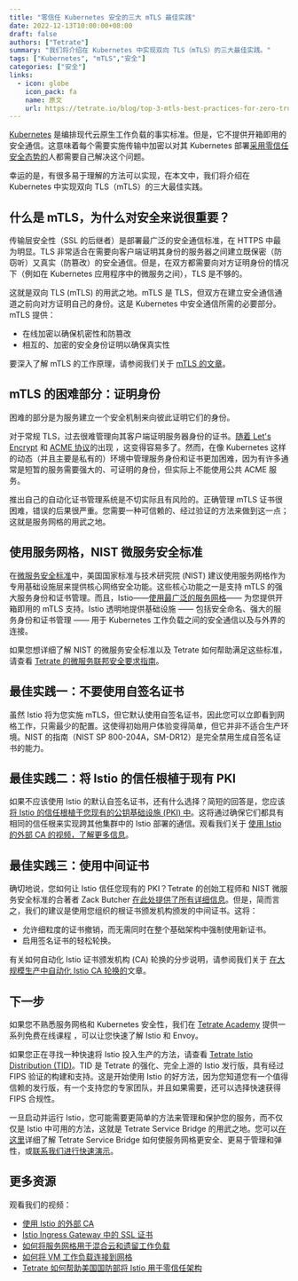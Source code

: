 ```yaml
---
title: "零信任 Kubernetes 安全的三大 mTLS 最佳实践"
date: 2022-12-13T10:00:00+08:00
draft: false
authors: ["Tetrate"]
summary: "我们将介绍在 Kubernetes 中实现双向 TLS（mTLS）的三大最佳实践。"
tags: ["Kubernetes", "mTLS","安全"]
categories: ["安全"]
links:
  - icon: globe
    icon_pack: fa
    name: 原文
    url: https://tetrate.io/blog/top-3-mtls-best-practices-for-zero-trust-kubernetes-security/
---
```


[Kubernetes](https://kubernetes.io/) 是编排现代云原生工作负载的事实标准。但是，它不提供开箱即用的安全通信。这意味着每个需要实施传输中加密以对其 Kubernetes 部署[采用零信任安全态势的](https://tetr8.io/3FCXsDn)人都需要自己解决这个问题。

幸运的是，有很多易于理解的方法可以实现，在本文中，我们将介绍在 Kubernetes 中实现双向 TLS（mTLS）的三大最佳实践。

## 什么是 mTLS，为什么对安全来说很重要？

传输层安全性（SSL 的后继者）是部署最广泛的安全通信标准，在 HTTPS 中最为明显。TLS 非常适合在需要向客户端证明其身份的服务器之间建立既保密（防窃听）又真实（防篡改）的安全通信。但是，在双方都需要向对方证明身份的情况下（例如在 Kubernetes 应用程序中的微服务之间），TLS 是不够的。

这就是双向 TLS (mTLS) 的用武之地。mTLS 是 TLS，但双方在建立安全通信通道之前向对方证明自己的身份。这是 Kubernetes 中安全通信所需的必要部分。mTLS 提供：

- 在线加密以确保机密性和防篡改
- 相互的、加密的安全身份证明以确保真实性

要深入了解 mTLS 的工作原理，请参阅我们关于 [mTLS 的文章](https://tetr8.io/3NEcL0Q)。

## mTLS 的困难部分：证明身份

困难的部分是为服务建立一个安全机制来向彼此证明它们的身份。

对于常规 TLS，过去很难管理向其客户端证明服务器身份的证书。[随着 Let's Encrypt](https://letsencrypt.org/) 和 [ACME 协议](https://en.wikipedia.org/wiki/Automatic_Certificate_Management_Environment)的出现 ，这变得容易多了。然而，在像 Kubernetes 这样的动态（并且主要是私有的）环境中管理服务身份和证书更加困难，因为有许多通常是短暂的服务需要强大的、可证明的身份，但实际上不能使用公共 ACME 服务。

推出自己的自动化证书管理系统是不切实际且有风险的。正确管理 mTLS 证书很困难，错误的后果很严重。您需要一种可信赖的、经过验证的方法来做到这一点；这就是服务网格的用武之地。

## 使用服务网格，NIST 微服务安全标准

在[微服务安全标准](https://tetr8.io/3zi85IC)中，美国国家标准与技术研究院 (NIST) 建议使用服务网格作为专用基础设施层来提供核心网络安全功能。这些核心功能之一是支持 mTLS 的强大服务身份和证书管理。而且，Istio——[使用最广泛的服务网格](https://tetr8.io/3UsARgY)—— 为您提供开箱即用的 mTLS 支持。Istio 透明地提供基础设施 —— 包括安全命名、强大的服务身份和证书管理 —— 用于 Kubernetes 工作负载之间的安全通信以及与外界的连接。

如果您想详细了解 NIST 的微服务安全标准以及 Tetrate 如何帮助满足这些标准，请查看 [Tetrate 的微服务联邦安全要求指南](https://tetr8.io/3Ccg6Qt)。

## 最佳实践一：不要使用自签名证书

虽然 Istio 将为您实施 mTLS，但它默认使用自签名证书，因此您可以立即看到网格工作，只需最少的配置。这使得初始用户体验变得简单，但它并非不适合生产环境。NIST 的指南（NIST SP 800-204A，SM-DR12）是完全禁用生成自签名证书的能力。

## 最佳实践二：将 Istio 的信任根植于现有 PKI

如果不应该使用 Istio 的默认自签名证书，还有什么选择？简短的回答是，您应该 [将 Istio 的信任根植于您现有的公钥基础设施 (PKI) 中](https://tetr8.io/3DDcAOJ)。这将通过确保它们都具有相同的信任根来实现跨其他集群中的 Istio 部署的通信。观看我们关于 [使用 Istio 的外部 CA 的视频，了解更多信息](https://www.youtube.com/watch?v=4b3H7isIAnQ)。

## 最佳实践三：使用中间证书

确切地说，您如何让 Istio 信任您现有的 PKI？Tetrate 的创始工程师和 NIST 微服务安全标准的合著者 Zack Butcher [在此处提供了所有详细信息](https://tetr8.io/3DDcAOJ)。但是，简而言之，我们的建议是使用您组织的根证书颁发机构颁发的中间证书。这将：

- 允许细粒度的证书撤销，而无需同时在整个基础架构中强制使用新证书。
- 启用签名证书的轻松轮换。

有关如何自动化 Istio 证书颁发机构 (CA) 轮换的分步说明，请参阅我们关于 [在大规模生产中自动化 Istio CA 轮换的](https://tetrate.io/blog/automate-istio-ca-rotation-in-production-at-scale/)文章。

## 下一步

如果您不熟悉服务网格和 Kubernetes 安全性，我们在 [Tetrate Academy](https://tetr8.io/academy) 提供一系列免费在线课程 ，可以让您快速了解 Istio 和 Envoy。

如果您正在寻找一种快速将 Istio 投入生产的方法，请查看 [Tetrate Istio Distribution (TID)](https://tetr8.io/tid)。TID 是 Tetrate 的强化、完全上游的 Istio 发行版，具有经过 FIPS 验证的构建和支持。这是开始使用 Istio 的好方法，因为您知道您有一个值得信赖的发行版，有一个支持您的专家团队，并且如果需要，还可以选择快速获得 FIPS 合规性。

一旦启动并运行 Istio，您可能需要更简单的方法来管理和保护您的服务，而不仅仅是 Istio 中可用的方法，这就是 Tetrate Service Bridge 的用武之地。您可以[在这里](https://tetr8.io/tsb)详细了解 Tetrate Service Bridge 如何使服务网格更安全、更易于管理和弹性，或[联系我们进行快速演示](https://tetr8.io/contact)。

## 更多资源

观看我们的视频：

- [使用 Istio 的外部 CA](https://www.youtube.com/watch?v=4b3H7isIAnQ)
- [Istio Ingress Gateway 中的 SSL 证书](https://www.youtube.com/watch?v=nYJJ57WCkxE)
- [如何将服务网格用于混合云和遗留工作负载](https://www.youtube.com/watch?v=o8AnLk4Da7M)
- [如何将 VM 工作负载连接到网格](https://www.youtube.com/watch?v=mHR7rR83KjM)
- [Tetrate 如何帮助美国国防部将 Istio 用于零信任架构](https://www.youtube.com/watch?v=E_D4bjvX8Xw&t=2s)
